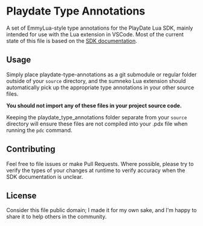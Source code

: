 # Playdate Type Annotations
A set of EmmyLua-style type annotations for the PlayDate Lua SDK, mainly intended for use with the Lua extension in VSCode. Most of the current state of this file is based on the [SDK documentation](https://sdk.play.date/1.12.3/Inside%20Playdate.html).

## Usage
Simply place playdate-type-annotations as a git submodule or regular folder outside of your `source` directory, and the sumneko Lua extension should automatically pick up the appropriate type annotations in your other source files.

**You should not import any of these files in your project source code.**

Keeping the playdate_type_annotations folder separate from your `source` directory will ensure these files are not compiled into your .pdx file when running the `pdc` command.

## Contributing
Feel free to file issues or make Pull Requests. Where possible, please try to verify the types of your changes at runtime to verify accuracy when the SDK documentation is unclear.

## License
Consider this file public domain; I made it for my own sake, and I'm happy to share it to help others in the community.
